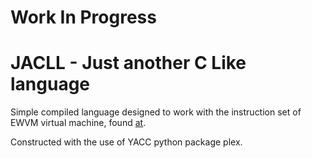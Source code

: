 # Work In Progress

# JACLL - Just another C Like language

Simple compiled language designed to work with the instruction set of EWVM virtual machine, found [at](https://ewvm.epl.di.uminho.pt/).

Constructed with the use of YACC python package plex.


